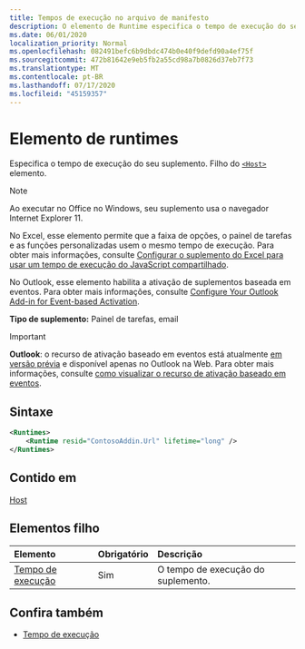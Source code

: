 ```yaml
---
title: Tempos de execução no arquivo de manifesto
description: O elemento de Runtime especifica o tempo de execução do seu suplemento.
ms.date: 06/01/2020
localization_priority: Normal
ms.openlocfilehash: 082491befc6b9dbdc474b0e40f9defd90a4ef75f
ms.sourcegitcommit: 472b81642e9eb5fb2a55cd98a7b0826d37eb7f73
ms.translationtype: MT
ms.contentlocale: pt-BR
ms.lasthandoff: 07/17/2020
ms.locfileid: "45159357"
---
```

# <a name="runtimes-element"></a>Elemento de runtimes

Especifica o tempo de execução do seu suplemento. Filho do [`<Host>`](host.md) elemento.

> [!NOTE]
> Ao executar no Office no Windows, seu suplemento usa o navegador Internet Explorer 11.

No Excel, esse elemento permite que a faixa de opções, o painel de tarefas e as funções personalizadas usem o mesmo tempo de execução. Para obter mais informações, consulte [Configurar o suplemento do Excel para usar um tempo de execução do JavaScript compartilhado](../../excel/configure-your-add-in-to-use-a-shared-runtime.md).

No Outlook, esse elemento habilita a ativação de suplementos baseada em eventos. Para obter mais informações, consulte [Configure Your Outlook Add-in for Event-based Activation](../../outlook/autolaunch.md).

**Tipo de suplemento:** Painel de tarefas, email

> [!IMPORTANT]
> **Outlook**: o recurso de ativação baseado em eventos está atualmente [em versão prévia](../../reference/objectmodel/preview-requirement-set/outlook-requirement-set-preview.md) e disponível apenas no Outlook na Web. Para obter mais informações, consulte [como visualizar o recurso de ativação baseado em eventos](../../outlook/autolaunch.md#how-to-preview-the-event-based-activation-feature).

## <a name="syntax"></a>Sintaxe

```XML
<Runtimes>
    <Runtime resid="ContosoAddin.Url" lifetime="long" />
</Runtimes>
```

## <a name="contained-in"></a>Contido em

[Host](host.md)

## <a name="child-elements"></a>Elementos filho

|  Elemento |  Obrigatório  |  Descrição  |
|:-----|:-----|:-----|
| [Tempo de execução](runtime.md) | Sim |  O tempo de execução do suplemento. |

## <a name="see-also"></a>Confira também

- [Tempo de execução](runtime.md)
